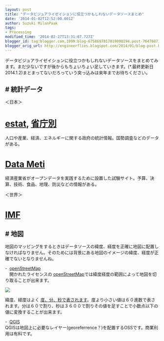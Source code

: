 ```yaml
---
layout: post
title: "データビジュアライゼイションに役立つかもしれないデータソースまとめ"
date: '2014-01-02T12:52:00.001Z'
author: Suzuki MilanPaak
tags:
- Processing
modified_time: '2014-02-27T13:31:07.727Z'
blogger_id: tag:blogger.com,1999:blog-6758697817819098194.post-7647687199834389133
blogger_orig_url: http://engineerflies.blogspot.com/2014/01/blog-post.html
---
```


データビジュアライゼイションに役立つかもしれないデータソースをまとめてみます。まだ少ないですが後からもちょいちょい足していきます。(\*.最終更新日 2014.1.2)まとまってないだろっていう突っ込みは来年までお待ちください。

## # 統計データ
＜日本＞  
# [estat](http://www.e-stat.go.jp/SG1/estat/eStatTopPortal.do), [省庁別](http://www.e-stat.go.jp/SG1/estat/statisticsLinkView.do?method=init)  
人口や産業、経済、エネルギーに関する政府の統計情報。国勢調査などのデータがある。  
  
# [Data Meti](http://datameti.go.jp/)  
経済産業省がオープンデータを実践するために設置した試験サイト。予算、決算、技術、食品、地理、防災などの情報がある。  
  
  
＜世界＞  
# [IMF](http://www.imf.org/external/data.htm)  
  
  

## # 地図

地図のマッピングをするときはデータソースの緯度、経度を正確に地図に配置しなければなりません。そのためには背景にある地図のイメージの緯度、経度が正確でないとなりませんね。  
  
-&nbsp; [openStreetMap](http://www.openstreetmap.org/export#map=5/47.828/7.668&layers=H)  
　開かれたライセンスの [openStreetMap](http://www.openstreetmap.org/export#map=5/47.828/7.668&layers=H)では緯度経度の範囲によって地図を切り取ることが出来ます。

  

 [![](https://www.diigo.com/item/p/qpeeeqszbsdsdqerszbceabaor)](https://www.diigo.com/item/p/qpeeeqszbsdsdqerszbceabaor)

  

  
緯度、経度はよく [度、分、秒で表されます](http://www.gsi.go.jp/KOKUJYOHO/center.htm)。度より小さい値は６０進数で表されます。分は６０で割り、秒は３６００で割りその値を足すことで小数点以下の値に変換することが出来ます。  
  
  
-&nbsp; [QGIS](http://www.qgis.org/ja/site/index.html)  
QGISは地図上に必要なレイヤー(georeferrence？)を配置するOSSです。商業利用は有料です。  
  
  
  
  
  
